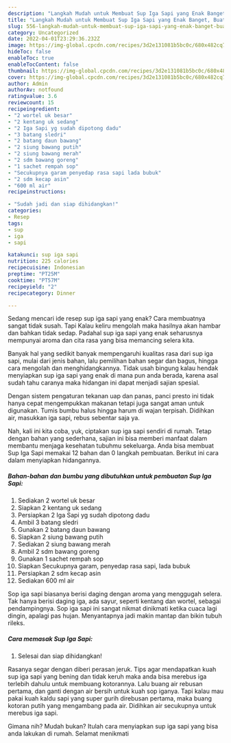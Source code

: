 ```yaml
---
description: "Langkah Mudah untuk Membuat Sup Iga Sapi yang Enak Banget, Buat Buka Puasa Bikin Ngiler"
title: "Langkah Mudah untuk Membuat Sup Iga Sapi yang Enak Banget, Buat Buka Puasa Bikin Ngiler"
slug: 556-langkah-mudah-untuk-membuat-sup-iga-sapi-yang-enak-banget-buat-buka-puasa-bikin-ngiler
category: Uncategorized
date: 2022-04-01T23:29:36.232Z
image: https://img-global.cpcdn.com/recipes/3d2e131081b5bc0c/680x482cq70/sup-iga-sapi-foto-resep-utama.jpg
hideToc: false
enableToc: true
enableTocContent: false
thumbnail: https://img-global.cpcdn.com/recipes/3d2e131081b5bc0c/680x482cq70/sup-iga-sapi-foto-resep-utama.jpg
cover: https://img-global.cpcdn.com/recipes/3d2e131081b5bc0c/680x482cq70/sup-iga-sapi-foto-resep-utama.jpg
author: Admin
authorAv: notfound
ratingvalue: 3.6
reviewcount: 15
recipeingredient:
- "2 wortel uk besar"
- "2 kentang uk sedang"
- "2 Iga Sapi yg sudah dipotong dadu"
- "3 batang sledri"
- "2 batang daun bawang"
- "2 siung bawang putih"
- "2 siung bawang merah"
- "2 sdm bawang goreng"
- "1 sachet rempah sop"
- "Secukupnya garam penyedap rasa sapi lada bubuk"
- "2 sdm kecap asin"
- "600 ml air"
recipeinstructions:

- "Sudah jadi dan siap dihidangkan!"
categories:
- Resep
tags:
- sup
- iga
- sapi

katakunci: sup iga sapi 
nutrition: 225 calories
recipecuisine: Indonesian
preptime: "PT25M"
cooktime: "PT57M"
recipeyield: "2"
recipecategory: Dinner

---
```



Sedang mencari ide resep sup iga sapi yang enak? Cara membuatnya sangat tidak susah. Tapi Kalau keliru mengolah maka hasilnya akan hambar dan bahkan tidak sedap. Padahal sup iga sapi yang enak seharusnya mempunyai aroma dan cita rasa yang bisa memancing selera kita.


Banyak hal yang sedikit banyak mempengaruhi kualitas rasa dari sup iga sapi, mulai dari jenis bahan, lalu pemilihan bahan segar dan bagus, hingga cara mengolah dan menghidangkannya. Tidak usah bingung kalau hendak menyiapkan sup iga sapi yang enak di mana pun anda berada, karena asal sudah tahu caranya maka hidangan ini dapat menjadi sajian spesial.

Dengan sistem pengaturan tekanan uap dan panas, panci presto ini tidak hanya cepat mengempukkan makanan tetapi juga sangat aman untuk digunakan. Tumis bumbu halus hingga harum di wajan terpisah. Didihkan air, masukkan iga sapi, rebus sebentar saja ya.


Nah, kali ini kita coba, yuk, ciptakan sup iga sapi sendiri di rumah. Tetap dengan bahan yang sederhana, sajian ini bisa memberi manfaat dalam membantu menjaga kesehatan tubuhmu sekeluarga. Anda bisa membuat Sup Iga Sapi memakai 12 bahan dan 0 langkah pembuatan. Berikut ini cara dalam menyiapkan hidangannya.

<!--inarticleads1-->

##### Bahan-bahan dan bumbu yang dibutuhkan untuk pembuatan Sup Iga Sapi:

1. Sediakan 2 wortel uk besar
1. Siapkan 2 kentang uk sedang
1. Persiapkan 2 Iga Sapi yg sudah dipotong dadu
1. Ambil 3 batang sledri
1. Gunakan 2 batang daun bawang
1. Siapkan 2 siung bawang putih
1. Sediakan 2 siung bawang merah
1. Ambil 2 sdm bawang goreng
1. Gunakan 1 sachet rempah sop
1. Siapkan Secukupnya garam, penyedap rasa sapi, lada bubuk
1. Persiapkan 2 sdm kecap asin
1. Sediakan 600 ml air


Sop iga sapi biasanya berisi daging dengan aroma yang menggugah selera. Tak hanya berisi daging iga, ada sayur, seperti kentang dan wortel, sebagai pendampingnya. Sop iga sapi ini sangat nikmat dinikmati ketika cuaca lagi dingin, apalagi pas hujan. Menyantapnya jadi makin mantap dan bikin tubuh rileks. 

<!--inarticleads2-->

##### Cara memasak Sup Iga Sapi:


1. Selesai dan siap dihidangkan!

Rasanya segar dengan diberi perasan jeruk. Tips agar mendapatkan kuah sup iga sapi yang bening dan tidak keruh maka anda bisa merebus iga terlebih dahulu untuk membuang kotorannya. Lalu buang air rebusan pertama, dan ganti dengan air bersih untuk kuah sop iganya. Tapi kalau mau pakai kuah kaldu sapi yang super gurih direbusan pertama, maka buang kotoran putih yang mengambang pada air. Didihkan air secukupnya untuk merebus iga sapi. 

Gimana nih? Mudah bukan? Itulah cara menyiapkan sup iga sapi yang bisa anda lakukan di rumah. Selamat menikmati
